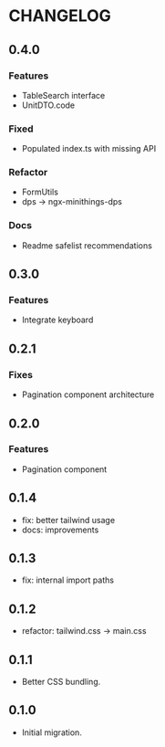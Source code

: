 # CHANGELOG

## 0.4.0

### Features

- TableSearch interface
- UnitDTO.code

### Fixed

- Populated index.ts with missing API

### Refactor

- FormUtils
- dps -> ngx-minithings-dps

### Docs

- Readme safelist recommendations

## 0.3.0

### Features

- Integrate keyboard

## 0.2.1

### Fixes

- Pagination component architecture

## 0.2.0

### Features

- Pagination component

## 0.1.4

- fix: better tailwind usage
- docs: improvements

## 0.1.3

- fix: internal import paths

## 0.1.2

- refactor: tailwind.css -> main.css

## 0.1.1

- Better CSS bundling.

## 0.1.0

- Initial migration.
